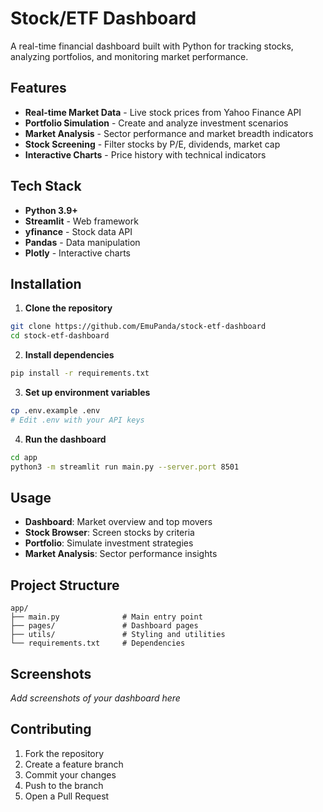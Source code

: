 # Stock/ETF Dashboard

A real-time financial dashboard built with Python  for tracking stocks, analyzing portfolios, and monitoring market performance.

## Features

- **Real-time Market Data** - Live stock prices from Yahoo Finance API
- **Portfolio Simulation** - Create and analyze investment scenarios
- **Market Analysis** - Sector performance and market breadth indicators
- **Stock Screening** - Filter stocks by P/E, dividends, market cap
- **Interactive Charts** - Price history with technical indicators

## Tech Stack

- **Python 3.9+**
- **Streamlit** - Web framework
- **yfinance** - Stock data API
- **Pandas** - Data manipulation
- **Plotly** - Interactive charts

## Installation

1. **Clone the repository**
```bash
git clone https://github.com/EmuPanda/stock-etf-dashboard
cd stock-etf-dashboard
```

2. **Install dependencies**
```bash
pip install -r requirements.txt
```

3. **Set up environment variables**
```bash
cp .env.example .env
# Edit .env with your API keys
```

4. **Run the dashboard**
```bash
cd app
python3 -m streamlit run main.py --server.port 8501
```


## Usage

- **Dashboard**: Market overview and top movers
- **Stock Browser**: Screen stocks by criteria
- **Portfolio**: Simulate investment strategies
- **Market Analysis**: Sector performance insights

## Project Structure

```
app/
├── main.py              # Main entry point
├── pages/               # Dashboard pages
├── utils/               # Styling and utilities
└── requirements.txt     # Dependencies
```

## Screenshots

*Add screenshots of your dashboard here*

## Contributing

1. Fork the repository
2. Create a feature branch
3. Commit your changes
4. Push to the branch
5. Open a Pull Request




